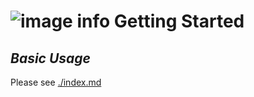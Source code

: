 # ![image info](../images/icons8-report-64.png) Getting Started

## _Basic Usage_

Please see [./index.md](https://github.com/AlexRogalskiy/object-mappers-playground/blob/master/docs/index.md)
